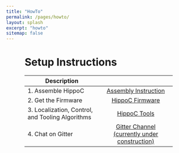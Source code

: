 ```yaml
---
title: "HowTo"
permalink: /pages/howto/
layout: splash
excerpt: "howto"
sitemap: false
---
```

<style>
 td {
    vertical-align: middle;
}
</style>

<div style="margin-left:10%; margin-right:10%; text-align: justify">
<h1>Setup Instructions</h1>
</div>


<div style="margin-left:10%; margin-right:10%; text-align: justify">
<table>
  <thead>
    <tr>
      <th>Description</th>
      <th>&#160;</th>
    </tr>
  </thead>
  <tbody>
    <tr>
      <td>1. Assemble HippoC</td>
      <td><div style="vertical-align: middle; text-align: center;"><a href="https://docs.google.com/document/d/11WKaHUoH1xX45gRUPEUhiivS0rM51P3NbSzRF93s31c/edit?usp=sharing" class="btn btn--warning" target="_blank">Assembly Instruction</a></div></td>
    </tr>
    <tr>
      <td>2. Get the Firmware</td>
      <td><div style="vertical-align: middle; text-align: center;"><a href="https://github.com/danielduecker/firmware" class="btn btn--warning" target="_blank">HippoC Firmware</a></div></td>
    </tr>
    <tr>
      <td>3. Localization, Control, and Tooling Algorithms</td>
      <td><div style="vertical-align: middle; text-align: center;"><a href="https://github.com/HippoCampusRobotics" class="btn btn--warning" target="_blank">HippoC Tools</a></div></td>
    </tr>
    <tr>
      <td>4. Chat on Gitter </td>
      <td><div style="vertical-align: middle; text-align: center;"><a href="https://gitter.im/EugenSol/HippoC" class="btn btn--warning" target="_blank">Gitter Channel (currently under construction)</a></div></td>
    </tr>
  </tbody>
</table>
</div>

